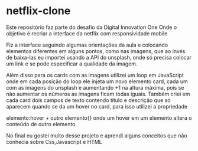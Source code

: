 # netflix-clone
Este repositório faz parte do desafio da Digital Innovation One
Onde o objetivo é recriar a interface da netflix com responsividade mobile

Fiz a interface seguindo algumas orientações da aula e colocando elementos diferentes em alguns pontos, como nas imagens, que ao invés de baixa-las eu importei usando a API do unsplash, onde só precisa colocar um link e se pode especificar a qualidade da imagem.

Além disso para os cards com as imagens utilizei um loop em JavaScript onde em cada posição do loop ele injeta um novo elemento card, cada um com as imagens do unsplash e aumentando +1 na altura máxima, pois se não aumentar os números as imagens ficam todas iguais. Também criei em cada card dois campos de texto contendo título e descrição que só aparecem quando se da um hover no card, para isso utilizei a propriedade 

elemento:hover + outro elemento{} onde um hover em um elemento altera o conteúdo de outro elemento.

No final eu gostei muito desse projeto e aprendi alguns conceitos que não conhecia sobre Css,Javascript e HTML
